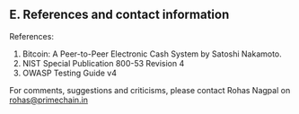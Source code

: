 E. References and contact information
--------------------
References:
1.	Bitcoin: A Peer-to-Peer Electronic Cash System by Satoshi Nakamoto.
2.	NIST Special Publication 800-53 Revision 4
3.	OWASP Testing Guide v4

For comments, suggestions and criticisms, please contact Rohas Nagpal on rohas@primechain.in
